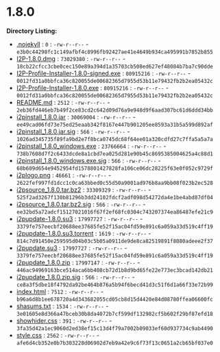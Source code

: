1.8.0
=====

**Directory Listing:**

 - [.nojekyll](.nojekyll) : `0` : `-rw-r--r--` - `e3b0c44298fc1c149afbf4c8996fb92427ae41e4649b934ca495991b7852b855`
 - [I2P-1.8.0.dmg](I2P-1.8.0.dmg) : `73029380` : `-rw-r--r--` - `18cb22cfcc3cbe0cec150e89a394d1a35703cb508ed627ef48084b7ba7c90dde`
 - [I2P-Profile-Installer-1.8.0-signed.exe](I2P-Profile-Installer-1.8.0-signed.exe) : `80915216` : `-rw-r--r--` - `0012fd31a0bbfca36c820055de00682365d7955d53b11e79432fb2b2ea05432c`
 - [I2P-Profile-Installer-1.8.0.exe](I2P-Profile-Installer-1.8.0.exe) : `80915216` : `-rw-r--r--` - `0012fd31a0bbfca36c820055de00682365d7955d53b11e79432fb2b2ea05432c`
 - [README.md](README.md) : `2512` : `-rw-r--r--` - `2eb36fd446eb7b49f2ce83cd2c642d09d76a9e948d9f6aad307bc61d6ddd34bb`
 - [i2pinstall_1.8.0.jar](i2pinstall_1.8.0.jar) : `30069004` : `-rw-r--r--` - `ee49cad06fd73e75ed25eaab342f8167e447b901205ee8593a31b5a599d892af`
 - [i2pinstall_1.8.0.jar.sig](i2pinstall_1.8.0.jar.sig) : `566` : `-rw-r--r--` - `1026ad345735f89fa9bd2e7f8bca0745dc68f64ee01a320cdfd27c7ffa5a5a7a`
 - [i2pinstall_1.8.0_windows.exe](i2pinstall_1.8.0_windows.exe) : `23766664` : `-rw-r--r--` - `738b7608d7f2c6433dcde8a1cbd7ea025d281e90b45c8695385004625a4c88d1`
 - [i2pinstall_1.8.0_windows.exe.sig](i2pinstall_1.8.0_windows.exe.sig) : `566` : `-rw-r--r--` - `68b609d654e9452954fd1578801427828fa106ce06dc28225f63e0f052c9729f`
 - [i2plogo.png](i2plogo.png) : `46661` : `-rw-r--r--` - `2622fef997fd1dcc1c0ca63bbed0c55d50a9001ad976b8aa9bb08f023b2ec528`
 - [i2psource_1.8.0.tar.bz2](i2psource_1.8.0.tar.bz2) : `33309329` : `-rw-r--r--` - `525f2ad3267f130b81296b3dd24102fdcf2adf098d54272da4e1be4abd87df04`
 - [i2psource_1.8.0.tar.bz2.sig](i2psource_1.8.0.tar.bz2.sig) : `566` : `-rw-r--r--` - `ee32bd5a72adcf15127021016f67f2ef68fc0304c743207374ea86487efe21c9`
 - [i2pupdate-1.8.0.su3](i2pupdate-1.8.0.su3) : `17997727` : `-rw-r--r--` - `3379fe757eecbf20688ee37685fe52f15ac04fd59e891c6a059a33d519c4ff19`
 - [i2pupdate-1.8.0.su3.torrent](i2pupdate-1.8.0.su3.torrent) : `1619` : `-rw-r--r--` - `814c7d91450e259595d04b03c5b05a0911de9de8ca82519891f8080adeee2f37`
 - [i2pupdate.su3](i2pupdate.su3) : `17997727` : `-rw-r--r--` - `3379fe757eecbf20688ee37685fe52f15ac04fd59e891c6a059a33d519c4ff19`
 - [i2pupdate_1.8.0.zip](i2pupdate_1.8.0.zip) : `17997147` : `-rw-r--r--` - `446ac94969163bce514aca6bb408cb72d1b8d9bd65fe22e773ec3bcad142db21`
 - [i2pupdate_1.8.0.zip.sig](i2pupdate_1.8.0.zip.sig) : `566` : `-rw-r--r--` - `ce8a3f5dbe18f4792da92be464b876a5b94f6becd41d3c51f6d1a66f33e72b99`
 - [index.html](index.html) : `7512` : `-rw-r--r--` - `b96a6d8b1ee678720a4d343682055cd05cb8d15d4420e84d08780ffea06600fc`
 - [shasums.txt](shasums.txt) : `1534` : `-rw-r--r--` - `3e01605e8d366a47bceb30b8da4072b7cf599df132982cf5b602f29bf87efd18`
 - [showhider.css](showhider.css) : `391` : `-rw-r--r--` - `3fa35d42a1ec9060d2ed38ef15c13d4f79a7002b09033ef60d937734c9ab4490`
 - [style.css](style.css) : `2562` : `-rw-r--r--` - `afe6d4cb352e0b7b303228d06902d7eb9a42e9c6f73f13c0651a2cb65bf037e0`

